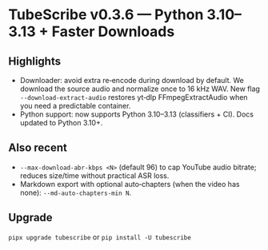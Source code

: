 # TubeScribe v0.3.6 — Python 3.10–3.13 + Faster Downloads

## Highlights
- Downloader: avoid extra re‑encode during download by default. We download the source audio and normalize once to 16 kHz WAV. New flag `--download-extract-audio` restores yt‑dlp FFmpegExtractAudio when you need a predictable container.
- Python support: now supports Python 3.10–3.13 (classifiers + CI). Docs updated to Python 3.10+.

## Also recent
- `--max-download-abr-kbps <N>` (default 96) to cap YouTube audio bitrate; reduces size/time without practical ASR loss.
- Markdown export with optional auto‑chapters (when the video has none): `--md-auto-chapters-min N`.

## Upgrade
`pipx upgrade tubescribe` or `pip install -U tubescribe`

